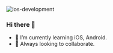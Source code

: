 ![ios-development](https://user-images.githubusercontent.com/47273077/126032241-5db06d28-bdc2-4898-b01a-1b47d3a39643.jpeg)

### Hi there 👋

- 🌱 I’m currently learning iOS, Android.
- 👯 Always looking to collaborate.
